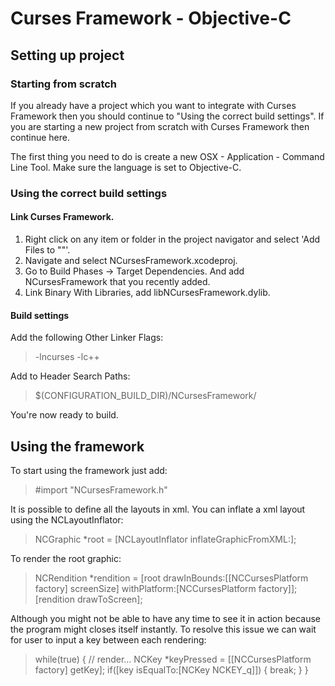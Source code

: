 # Curses Framework - Objective-C

## Setting up project

### Starting from scratch

If you already have a project which you want to integrate with Curses Framework then you should continue to "Using the correct build settings". 
If you are starting a new project from scratch with Curses Framework then continue here.

The first thing you need to do is create a new OSX - Application - Command Line Tool. Make sure the language is set to Objective-C.

### Using the correct build settings

#### Link Curses Framework.
1. Right click on any item or folder in the project navigator and select 'Add Files to "<your project>"'. 
2. Navigate and select NCursesFramework.xcodeproj.
3. Go to Build Phases -> Target Dependencies. And add NCursesFramework that you recently added.
4. Link Binary With Libraries, add libNCursesFramework.dylib.

#### Build settings
Add the following Other Linker Flags:
> -lncurses
> -lc++

Add to Header Search Paths:
> $(CONFIGURATION_BUILD_DIR)/NCursesFramework/

You're now ready to build.

## Using the framework

To start using the framework just add:
> #import "NCursesFramework.h"

It is possible to define all the layouts in xml. You can inflate a xml layout using the NCLayoutInflator:
> NCGraphic *root = [NCLayoutInflator inflateGraphicFromXML:<NSData>];

To render the root graphic:
> NCRendition *rendition = [root drawInBounds:[[NCCursesPlatform factory] screenSize] withPlatform:[NCCursesPlatform factory]];
> [rendition drawToScreen];

Although you might not be able to have any time to see it in action because the program might closes itself instantly. To resolve this issue we can wait for user to input a key between each rendering:
> while(true) {
> 	// render...
> 	NCKey *keyPressed = [[NCCursesPlatform factory] getKey];
>	if([key isEqualTo:[NCKey NCKEY_q]]) {
>		break;
>	}
> }
